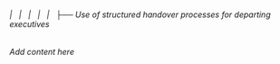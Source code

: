 ###### |   |   |   |   |   ├── Use of structured handover processes for departing executives

*Add content here*